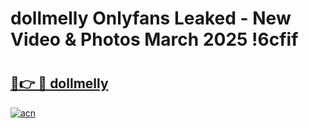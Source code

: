 # dollmelly Onlyfans Leaked - New Video & Photos March 2025 !6cfif

# <h2><a href="https://a23p20.iuczelnia.edu.pl?title=dollmelly&ref=6cfif">🔗👉 🔴 dollmelly</a></h2>

[![acn](https://github.com/user-attachments/assets/0f9c940e-d8b0-45ae-aac7-cd30a18b3e1c)](https://a23p20.iuczelnia.edu.pl?title=dollmelly&ref=6cfif)

